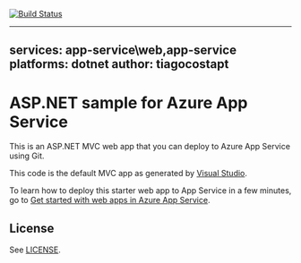 [![Build Status](https://dev.azure.com/2kemo2sabe/BuildASPNETwithNET/_apis/build/status%2FM10vir.app-service-web-dotnet-get-started?branchName=main)](https://dev.azure.com/2kemo2sabe/BuildASPNETwithNET/_build/latest?definitionId=15&branchName=main)



---
services: app-service\web,app-service
platforms: dotnet
author: tiagocostapt
---

# ASP.NET sample for Azure App Service

This is an ASP.NET MVC web app that you can deploy to Azure App Service using Git. 

This code is the default MVC app as generated by 
[Visual Studio](https://www.visualstudio.com/products/visual-studio-community-vs).

To learn how to deploy this starter web app to App Service in a few minutes, go to 
[Get started with web apps in Azure App Service](https://azure.microsoft.com/en-us/documentation/articles/app-service-web-get-started/). 

## License

See [LICENSE](LICENSE).

